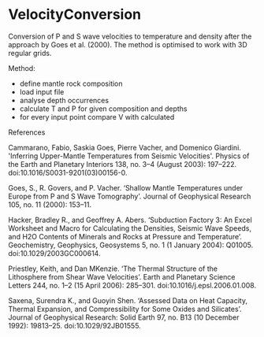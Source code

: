 # VelocityConversion

Conversion of P and S wave velocities to temperature and density after the
approach by Goes et al. (2000). The method is optimised to work with 3D regular
grids.

Method:
- define mantle rock composition
- load input file
- analyse depth occurrences
- calculate T and P for given composition and depths
- for every input point compare V with calculated

References

Cammarano, Fabio, Saskia Goes, Pierre Vacher, and Domenico Giardini.
'Inferring Upper-Mantle Temperatures from Seismic Velocities'. Physics of the
Earth and Planetary Interiors 138, no. 3–4 (August 2003): 197–222.
doi:10.1016/S0031-9201(03)00156-0.

Goes, S., R. Govers, and P. Vacher. ‘Shallow Mantle Temperatures under Europe
from P and S Wave Tomography’. Journal of Geophysical Research 105, no. 11
(2000): 153–11.

Hacker, Bradley R., and Geoffrey A. Abers. ‘Subduction Factory 3: An Excel
Worksheet and Macro for Calculating the Densities, Seismic Wave Speeds, and H2O
Contents of Minerals and Rocks at Pressure and Temperature’. Geochemistry,
Geophysics, Geosystems 5, no. 1 (1 January 2004): Q01005.
doi:10.1029/2003GC000614.

Priestley, Keith, and Dan MKenzie. ‘The Thermal Structure of the Lithosphere
from Shear Wave Velocities’. Earth and Planetary Science Letters 244, no. 1–2
(15 April 2006): 285–301. doi:10.1016/j.epsl.2006.01.008.

Saxena, Surendra K., and Guoyin Shen. ‘Assessed Data on Heat Capacity, Thermal
Expansion, and Compressibility for Some Oxides and Silicates’. Journal of
Geophysical Research: Solid Earth 97, no. B13 (10 December 1992): 19813–25.
doi:10.1029/92JB01555.
